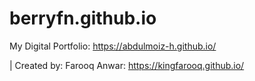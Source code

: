 # berryfn.github.io
My Digital Portfolio: https://abdulmoiz-h.github.io/



| Created by: Farooq Anwar: https://kingfarooq.github.io/
